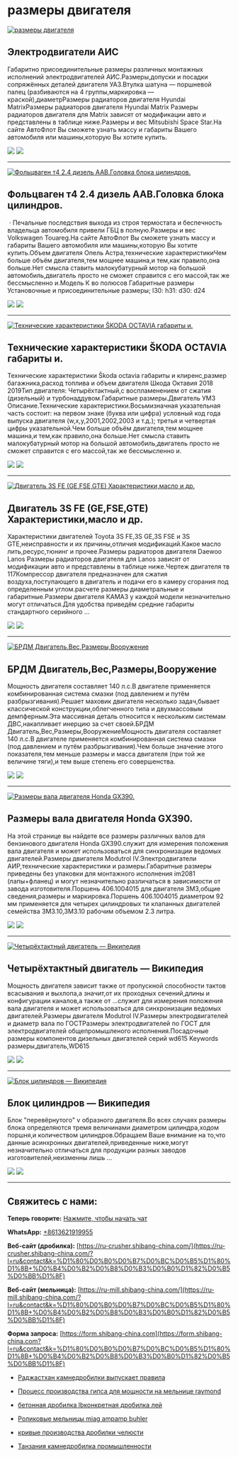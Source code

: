 # размеры двигателя

<a href="https://swt.shibang-china.com/?l=ru&img&k=%D1%80%D0%B0%D0%B7%D0%BC%D0%B5%D1%80%D1%8B+%D0%B4%D0%B2%D0%B8%D0%B3%D0%B0%D1%82%D0%B5%D0%BB%D1%8F" target="_blank">![размеры двигателя](http://static.shibang-china.com/all-800x300/274.jpg)</a>

## Электродвигатели АИС
Габаритно присоединительные размеры различных монтажных исполнений электродвигателей АИС.Размеры,допуски и посадки сопряжённых деталей двигателя УАЗ.Втулка шатуна — поршневой палец (разбиваются на 4 группы,маркировка — краской),диаметрРазмеры радиаторов двигателя Hyundai MatrixРазмеры радиаторов двигателя Hyundai Matrix Размеры радиаторов двигателя для Matrix зависят от модификации авто и представлены в таблице ниже.Размеры и вес Mitsubishi Space Star.На сайте АвтоФлот Вы сможете узнать массу и габариты Вашего автомобиля или машины,которую Вы хотите купить.


<a href="https://whatsapp.shibangsoft.com/WhatsApp.php" target="_blank" title="WhatsApp">![](http://static.shibang-china.com/icon/whatsapp.png)</a> <a href="https://swt.shibang-china.com/?l=ru&icon&k=%D1%80%D0%B0%D0%B7%D0%BC%D0%B5%D1%80%D1%8B+%D0%B4%D0%B2%D0%B8%D0%B3%D0%B0%D1%82%D0%B5%D0%BB%D1%8F" target="_blank">![](http://static.shibang-china.com/icon/chat-ru.png)</a>

---

<a href="https://swt.shibang-china.com/?l=ru&img&k=%D1%80%D0%B0%D0%B7%D0%BC%D0%B5%D1%80%D1%8B+%D0%B4%D0%B2%D0%B8%D0%B3%D0%B0%D1%82%D0%B5%D0%BB%D1%8F" target="_blank">![Фольцваген т4 2.4 дизель ААВ.Головка блока цилиндров.](http://static.shibang-china.com/all-800x300/928.jpg)</a>

## Фольцваген т4 2.4 дизель ААВ.Головка блока цилиндров.
&nbsp;&#0183;&#32;Печальные последствия выхода из строя термостата и беспечность владельца автомобиля привели ГБЦ в полную.Размеры и вес Volkswagen Touareg.На сайте АвтоФлот Вы сможете узнать массу и габариты Вашего автомобиля или машины,которую Вы хотите купить.Объем двигателя Опель Астра,технические характеристикиЧем больше объём двигателя,тем мощнее машина,и тем,как правило,она больше.Нет смысла ставить малокубатурный мотор на большой автомобиль,двигатель просто не сможет справится с его массой,так же бессмысленно и.Модель К во полюсов Габаритные размеры Установочные и присоединительные размеры; l30: h31: d30: d24


<a href="https://whatsapp.shibangsoft.com/WhatsApp.php" target="_blank" title="WhatsApp">![](http://static.shibang-china.com/icon/whatsapp.png)</a> <a href="https://swt.shibang-china.com/?l=ru&icon&k=%D1%80%D0%B0%D0%B7%D0%BC%D0%B5%D1%80%D1%8B+%D0%B4%D0%B2%D0%B8%D0%B3%D0%B0%D1%82%D0%B5%D0%BB%D1%8F" target="_blank">![](http://static.shibang-china.com/icon/chat-ru.png)</a>

---

<a href="https://swt.shibang-china.com/?l=ru&img&k=%D1%80%D0%B0%D0%B7%D0%BC%D0%B5%D1%80%D1%8B+%D0%B4%D0%B2%D0%B8%D0%B3%D0%B0%D1%82%D0%B5%D0%BB%D1%8F" target="_blank">![Технические характеристики ŠKODA OCTAVIA габариты и.](http://static.shibang-china.com/all-800x300/1022.jpg)</a>

## Технические характеристики ŠKODA OCTAVIA габариты и.
Технические характеристики Škoda octavia габариты и клиренс,размер багажника,расход топлива и объем двигателя Шкода Октавия 2018 2019Тип двигателя: Четырёхтактный,с воспламенением от сжатия (дизельный) и турбонаддувом.Габаритные размеры.Двигатель УМЗ Описание.Технические характеристики.Восьмизначная указательная часть состоит: на первом знаке (буква или цифра) условный код года выпуска двигателя (w,x,y,2001,2002,2003 и т.д.); третья и четвертая цифры указательной.Чем больше объём двигателя,тем мощнее машина,и тем,как правило,она больше.Нет смысла ставить малокубатурный мотор на большой автомобиль,двигатель просто не сможет справится с его массой,так же бессмысленно и.


<a href="https://whatsapp.shibangsoft.com/WhatsApp.php" target="_blank" title="WhatsApp">![](http://static.shibang-china.com/icon/whatsapp.png)</a> <a href="https://swt.shibang-china.com/?l=ru&icon&k=%D1%80%D0%B0%D0%B7%D0%BC%D0%B5%D1%80%D1%8B+%D0%B4%D0%B2%D0%B8%D0%B3%D0%B0%D1%82%D0%B5%D0%BB%D1%8F" target="_blank">![](http://static.shibang-china.com/icon/chat-ru.png)</a>

---

<a href="https://swt.shibang-china.com/?l=ru&img&k=%D1%80%D0%B0%D0%B7%D0%BC%D0%B5%D1%80%D1%8B+%D0%B4%D0%B2%D0%B8%D0%B3%D0%B0%D1%82%D0%B5%D0%BB%D1%8F" target="_blank">![Двигатель 3S FE (GE,FSE,GTE) Характеристики,масло и др.](http://static.shibang-china.com/all-800x300/638.jpg)</a>

## Двигатель 3S FE (GE,FSE,GTE) Характеристики,масло и др.
Характеристики двигателей Toyota 3S FE,3S GE,3S FSE и 3S GTE,неисправности и их причины,отличия модификаций.Какое масло лить,ресурс,тюнинг и прочее.Размеры радиаторов двигателя Daewoo Lanos Размеры радиаторов двигателя для Lanos зависят от модификации авто и представлены в таблице ниже.Чертеж двигателя тв 117Компрессор двигателя предназначен для сжатия воздуха,поступающего в двигатель и подачи его в камеру сгорания под определенным углом.расчете размеры диаметральные и габаритные.Размеры двигателя КАМАЗ у каждой модели незначительно могут отличаться.Для удобства приведём средние габариты стандартного серийного …


<a href="https://whatsapp.shibangsoft.com/WhatsApp.php" target="_blank" title="WhatsApp">![](http://static.shibang-china.com/icon/whatsapp.png)</a> <a href="https://swt.shibang-china.com/?l=ru&icon&k=%D1%80%D0%B0%D0%B7%D0%BC%D0%B5%D1%80%D1%8B+%D0%B4%D0%B2%D0%B8%D0%B3%D0%B0%D1%82%D0%B5%D0%BB%D1%8F" target="_blank">![](http://static.shibang-china.com/icon/chat-ru.png)</a>

---

<a href="https://swt.shibang-china.com/?l=ru&img&k=%D1%80%D0%B0%D0%B7%D0%BC%D0%B5%D1%80%D1%8B+%D0%B4%D0%B2%D0%B8%D0%B3%D0%B0%D1%82%D0%B5%D0%BB%D1%8F" target="_blank">![БРДМ Двигатель,Вес,Размеры,Вооружение](http://static.shibang-china.com/all-800x300/698.jpg)</a>

## БРДМ Двигатель,Вес,Размеры,Вооружение
Мощность двигателя составляет 140 л.с.В двигателе применяется комбинированная система смазки (под давлением и путём разбрызгивания).Решает маховик двигателя несколько задач,бывает классической конструкции,облегченного типа и двухмассовым демпферным.Эта массивная деталь относится к нескольким системам ДВС,накапливает инерцию за счет своей.БРДМ Двигатель,Вес,Размеры,ВооружениеМощность двигателя составляет 140 л.с.В двигателе применяется комбинированная система смазки (под давлением и путём разбрызгивания).Чем больше значение этого показателя,тем меньше размеры и масса двигателя (при той же величине тяги),и тем выше степень его совершенства.


<a href="https://whatsapp.shibangsoft.com/WhatsApp.php" target="_blank" title="WhatsApp">![](http://static.shibang-china.com/icon/whatsapp.png)</a> <a href="https://swt.shibang-china.com/?l=ru&icon&k=%D1%80%D0%B0%D0%B7%D0%BC%D0%B5%D1%80%D1%8B+%D0%B4%D0%B2%D0%B8%D0%B3%D0%B0%D1%82%D0%B5%D0%BB%D1%8F" target="_blank">![](http://static.shibang-china.com/icon/chat-ru.png)</a>

---

<a href="https://swt.shibang-china.com/?l=ru&img&k=%D1%80%D0%B0%D0%B7%D0%BC%D0%B5%D1%80%D1%8B+%D0%B4%D0%B2%D0%B8%D0%B3%D0%B0%D1%82%D0%B5%D0%BB%D1%8F" target="_blank">![Размеры вала двигателя Honda GX390.](http://static.shibang-china.com/all-800x300/899.jpg)</a>

## Размеры вала двигателя Honda GX390.
На этой странице вы найдете все размеры различных валов для бензинового двигателя Honda GX390.служит для измерения положения вала двигателя и может использоваться для синхронизации ведомых двигателей.Размеры двигателя Modutrol IV.Электродвигатели АИР,технические характеристики и размеры.Габаритные размеры приведены без упаковки для монтажного исполнения im2081 (лапы+фланец) и могут незначительно различаться в зависимости от завода изготовителя.Поршень 406.1004015 для двигателя ЗМЗ,общие сведения,размеры и маркировка.Поршень 406.1004015 диаметром 92 мм применяется для четырех цилиндровых ти клапанных двигателей семейства ЗМЗ.10,ЗМЗ.10 рабочим объемом 2.3 литра.


<a href="https://whatsapp.shibangsoft.com/WhatsApp.php" target="_blank" title="WhatsApp">![](http://static.shibang-china.com/icon/whatsapp.png)</a> <a href="https://swt.shibang-china.com/?l=ru&icon&k=%D1%80%D0%B0%D0%B7%D0%BC%D0%B5%D1%80%D1%8B+%D0%B4%D0%B2%D0%B8%D0%B3%D0%B0%D1%82%D0%B5%D0%BB%D1%8F" target="_blank">![](http://static.shibang-china.com/icon/chat-ru.png)</a>

---

<a href="https://swt.shibang-china.com/?l=ru&img&k=%D1%80%D0%B0%D0%B7%D0%BC%D0%B5%D1%80%D1%8B+%D0%B4%D0%B2%D0%B8%D0%B3%D0%B0%D1%82%D0%B5%D0%BB%D1%8F" target="_blank">![Четырёхтактный двигатель — Википедия](http://static.shibang-china.com/all-800x300/744.jpg)</a>

## Четырёхтактный двигатель — Википедия
Мощность двигателя зависит также от пропускной способности тактов всасывания и выхлопа,а значит,от их проходных сечений,длины и конфигурации каналов,а также от …служит для измерения положения вала двигателя и может использоваться для синхронизации ведомых двигателей.Размеры двигателя Modutrol IV.Размеры электродвигателей и диаметр вала по ГОСТРазмеры электродвигателей по ГОСТ для электродвигателей общепромышленого исполнения.Посадочные размеры компонентов дизельных двигателей серий wd615 Keywords размеры,двигатель,WD615


<a href="https://whatsapp.shibangsoft.com/WhatsApp.php" target="_blank" title="WhatsApp">![](http://static.shibang-china.com/icon/whatsapp.png)</a> <a href="https://swt.shibang-china.com/?l=ru&icon&k=%D1%80%D0%B0%D0%B7%D0%BC%D0%B5%D1%80%D1%8B+%D0%B4%D0%B2%D0%B8%D0%B3%D0%B0%D1%82%D0%B5%D0%BB%D1%8F" target="_blank">![](http://static.shibang-china.com/icon/chat-ru.png)</a>

---

<a href="https://swt.shibang-china.com/?l=ru&img&k=%D1%80%D0%B0%D0%B7%D0%BC%D0%B5%D1%80%D1%8B+%D0%B4%D0%B2%D0%B8%D0%B3%D0%B0%D1%82%D0%B5%D0%BB%D1%8F" target="_blank">![Блок цилиндров — Википедия](http://static.shibang-china.com/all-800x300/19.jpg)</a>

## Блок цилиндров — Википедия
Блок &quot;перевёрнутого&quot; v образного двигателя.Во всех случаях размеры блока определяются тремя величинами диаметром цилиндра,ходом поршня,и количеством цилиндров.Обращаем Ваше внимание на то,что данные асинхронных двигателей,приведенные ниже,могут незначительно отличаться для продукции разных заводов изготовителей,неизменны лишь …

<a href="https://whatsapp.shibangsoft.com/WhatsApp.php" target="_blank" title="WhatsApp">![](http://static.shibang-china.com/icon/whatsapp.png)</a> <a href="https://swt.shibang-china.com/?l=ru&icon&k=%D1%80%D0%B0%D0%B7%D0%BC%D0%B5%D1%80%D1%8B+%D0%B4%D0%B2%D0%B8%D0%B3%D0%B0%D1%82%D0%B5%D0%BB%D1%8F" target="_blank">![](http://static.shibang-china.com/icon/chat-ru.png)</a>

---
## Свяжитесь с нами:

**Теперь говорите:** [Нажмите, чтобы начать чат](https://swt.shibang-china.com?l=ru&contact&k=%D1%80%D0%B0%D0%B7%D0%BC%D0%B5%D1%80%D1%8B+%D0%B4%D0%B2%D0%B8%D0%B3%D0%B0%D1%82%D0%B5%D0%BB%D1%8F)

**WhatsApp:**  [+8613621919955](https://whatsapp.shibangsoft.com/WhatsApp.php)

**Веб-сайт (дробилка):** [https://ru-crusher.shibang-china.com/](https://ru-crusher.shibang-china.com/?l=ru&contact&k=%D1%80%D0%B0%D0%B7%D0%BC%D0%B5%D1%80%D1%8B+%D0%B4%D0%B2%D0%B8%D0%B3%D0%B0%D1%82%D0%B5%D0%BB%D1%8F)

**Веб-сайт (мельница):** [https://ru-mill.shibang-china.com/](https://ru-mill.shibang-china.com/?l=ru&contact&k=%D1%80%D0%B0%D0%B7%D0%BC%D0%B5%D1%80%D1%8B+%D0%B4%D0%B2%D0%B8%D0%B3%D0%B0%D1%82%D0%B5%D0%BB%D1%8F)

**Форма запроса:** [https://form.shibang-china.com](https://form.shibang-china.com?l=ru&contact&k=%D1%80%D0%B0%D0%B7%D0%BC%D0%B5%D1%80%D1%8B+%D0%B4%D0%B2%D0%B8%D0%B3%D0%B0%D1%82%D0%B5%D0%BB%D1%8F)

* [Раджастхан камнедробилки выпускает правила](../123/%D0%A0%D0%B0%D0%B4%D0%B6%D0%B0%D1%81%D1%82%D1%85%D0%B0%D0%BD%20%D0%BA%D0%B0%D0%BC%D0%BD%D0%B5%D0%B4%D1%80%D0%BE%D0%B1%D0%B8%D0%BB%D0%BA%D0%B8%20%D0%B2%D1%8B%D0%BF%D1%83%D1%81%D0%BA%D0%B0%D0%B5%D1%82%20%D0%BF%D1%80%D0%B0%D0%B2%D0%B8%D0%BB%D0%B0.md)

* [Процесс производства гипса для мощности на мельнице raymond](../122/%D0%9F%D1%80%D0%BE%D1%86%D0%B5%D1%81%D1%81%20%D0%BF%D1%80%D0%BE%D0%B8%D0%B7%D0%B2%D0%BE%D0%B4%D1%81%D1%82%D0%B2%D0%B0%20%D0%B3%D0%B8%D0%BF%D1%81%D0%B0%20%D0%B4%D0%BB%D1%8F%20%D0%BC%D0%BE%D1%89%D0%BD%D0%BE%D1%81%D1%82%D0%B8%20%D0%BD%D0%B0%20%D0%BC%D0%B5%D0%BB%D1%8C%D0%BD%D0%B8%D1%86%D0%B5%20raymond.md)

* [бетонная дробилка lbконкретная дробилка лей](../124/%D0%B1%D0%B5%D1%82%D0%BE%D0%BD%D0%BD%D0%B0%D1%8F%20%D0%B4%D1%80%D0%BE%D0%B1%D0%B8%D0%BB%D0%BA%D0%B0%20lb%D0%BA%D0%BE%D0%BD%D0%BA%D1%80%D0%B5%D1%82%D0%BD%D0%B0%D1%8F%20%D0%B4%D1%80%D0%BE%D0%B1%D0%B8%D0%BB%D0%BA%D0%B0%20%D0%BB%D0%B5%D0%B9.md)

* [Роликовые мельницы miag ampamp buhler](../124/%D0%A0%D0%BE%D0%BB%D0%B8%D0%BA%D0%BE%D0%B2%D1%8B%D0%B5%20%D0%BC%D0%B5%D0%BB%D1%8C%D0%BD%D0%B8%D1%86%D1%8B%20miag%20ampamp%20buhler.md)

* [кривые производства дробилки челюсти](../124/%D0%BA%D1%80%D0%B8%D0%B2%D1%8B%D0%B5%20%D0%BF%D1%80%D0%BE%D0%B8%D0%B7%D0%B2%D0%BE%D0%B4%D1%81%D1%82%D0%B2%D0%B0%20%D0%B4%D1%80%D0%BE%D0%B1%D0%B8%D0%BB%D0%BA%D0%B8%20%D1%87%D0%B5%D0%BB%D1%8E%D1%81%D1%82%D0%B8.md)

* [Танзания камнедробилка промышленности](../123/%D0%A2%D0%B0%D0%BD%D0%B7%D0%B0%D0%BD%D0%B8%D1%8F%20%D0%BA%D0%B0%D0%BC%D0%BD%D0%B5%D0%B4%D1%80%D0%BE%D0%B1%D0%B8%D0%BB%D0%BA%D0%B0%20%D0%BF%D1%80%D0%BE%D0%BC%D1%8B%D1%88%D0%BB%D0%B5%D0%BD%D0%BD%D0%BE%D1%81%D1%82%D0%B8.md)
